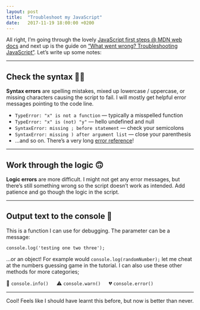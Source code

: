 ```yaml
---
layout: post
title:  "Troubleshoot my JavaScript"
date:   2017-11-19 18:00:00 +0200
---
```


All right, I’m going through the lovely [JavaScript first steps @ MDN web docs](https://developer.mozilla.org/en-US/docs/Learn/JavaScript/First_steps) and next up is the guide on [“What went wrong? Troubleshooting JavaScript”](https://developer.mozilla.org/en-US/docs/Learn/JavaScript/First_steps/What_went_wrong). Let’s write up some notes:

---

## Check the syntax 🤦‍♀️
**Syntax errors** are spelling mistakes, mixed up lowercase / uppercase, or missing characters causing the script to fail. I will mostly get helpful error messages pointing to the code line.

* `TypeError: "x" is not a function` — typically a misspelled function
* `TypeError: "x" is (not) "y"` — hello undefined and null
* `SyntaxError: missing ; before statement` — check your semicolons
* `SyntaxError: missing ) after argument list` — close your parenthesis
* …and so on. There’s a very long [error reference](https://developer.mozilla.org/en-US/docs/Web/JavaScript/Reference/Errors)!

---

## Work through the logic 🙃
**Logic errors** are more difficult. I might not get any error messages, but there’s still something wrong so the script doesn’t work as intended. Add patience and go though the logic in the script.

---
 
## Output text to the console 🔎
This is a function I can use for debugging. The parameter can be a message:
```
console.log('testing one two three');
```
…or an object! For example would `console.log(randomNumber);` let me cheat at the numbers guessing game in the tutorial. I can also use these other methods for more categories;


💁&nbsp;`console.info()` &emsp; ⚠️&nbsp;`console.warn()` &emsp; 💔&nbsp;`console.error()`

---

Cool! Feels like I should have learnt this before, but now is better than never.
